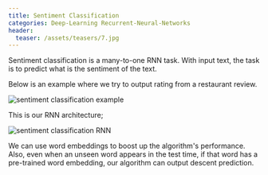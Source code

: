 ```yaml
---
title: Sentiment Classification
categories: Deep-Learning Recurrent-Neural-Networks
header:
  teaser: /assets/teasers/7.jpg
---
```


Sentiment classification is a many-to-one RNN task. With input text, the task is to predict what is the sentiment of the text.

Below is an example where we try to output rating from a restaurant review.

![sentiment classification example](https://lh3.googleusercontent.com/lBQTudJzwnhPdmKOA5QnV2JwYtpMjazBaN6fq80v_JBAS9ViD04ce4X5hFnN75Qg9t0rt29zzCOldLU25nF2eyXaM8jKw5n4H36mg5jKnUs7xf8Pvre8DBUDowEGgIfC9peOjhjGYg=w2400)

This is our RNN architecture;

![sentiment classification RNN](https://lh3.googleusercontent.com/SsvVKTcvQHuoxsA6afMVXsRR8lXxfllm31N8tK9UsXVSM2Soy4Qzzda2WtwP_u8aml6IecJYC4kGxMBwsd2Pc9uRE6DhIELg3UiqV3ABz7AWiezoC2S0kQ7ulYsYsrgNTw8uMbwrcw=w2400)

We can use word embeddings to boost up the algorithm's performance. Also, even when an unseen word appears in the test time, if that word has a pre-trained word embedding, our algorithm can output descent prediction.
